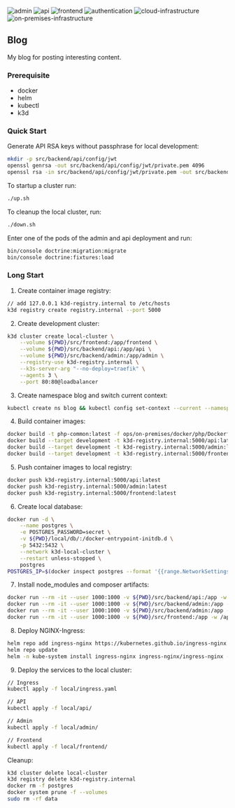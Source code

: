 ![admin](https://github.com/edenreich/blog/workflows/admin/badge.svg)
![api](https://github.com/edenreich/blog/workflows/api/badge.svg)
![frontend](https://github.com/edenreich/blog/workflows/frontend/badge.svg)
![authentication](https://github.com/edenreich/blog/workflows/authentication/badge.svg)
![cloud-infrastructure](https://github.com/edenreich/blog/workflows/cloud-infrastructure/badge.svg)
![on-premises-infrastructure](https://github.com/edenreich/blog/workflows/on-premises-infrastructure/badge.svg)

## Blog

My blog for posting interesting content.


### Prerequisite

* docker
* helm
* kubectl
* k3d

### Quick Start

Generate API RSA keys without passphrase for local development:
```sh
mkdir -p src/backend/api/config/jwt
openssl genrsa -out src/backend/api/config/jwt/private.pem 4096
openssl rsa -in src/backend/api/config/jwt/private.pem -out src/backend/api/config/jwt/public.pem -pubout
```

To startup a cluster run:
```sh
./up.sh
```

To cleanup the local cluster, run:
```sh
./down.sh
```

Enter one of the pods of the admin and api deployment and run:
```sh
bin/console doctrine:migration:migrate
bin/console doctrine:fixtures:load
```

### Long Start

1. Create container image registry:
```sh
// add 127.0.0.1 k3d-registry.internal to /etc/hosts
k3d registry create registry.internal --port 5000
```
2. Create development cluster:
```sh
k3d cluster create local-cluster \
    --volume ${PWD}/src/frontend:/app/frontend \
    --volume ${PWD}/src/backend/api:/app/api \
    --volume ${PWD}/src/backend/admin:/app/admin \
    --registry-use k3d-registry.internal \
    --k3s-server-arg "--no-deploy=traefik" \
    --agents 3 \
    --port 80:80@loadbalancer
```
3. Create namespace blog and switch current context:
```sh
kubectl create ns blog && kubectl config set-context --current --namespace=blog
```
4. Build container images:
```sh
docker build -t php-common:latest -f ops/on-premises/docker/php/Dockerfile .
docker build --target development -t k3d-registry.internal:5000/api:latest -f ops/on-premises/docker/backend/api/Dockerfile .
docker build --target development -t k3d-registry.internal:5000/admin:latest -f ops/on-premises/docker/backend/admin/Dockerfile .
docker build --target development -t k3d-registry.internal:5000/frontend:latest -f ops/on-premises/docker/frontend/Dockerfile .
```
5. Push container images to local registry:
```sh
docker push k3d-registry.internal:5000/api:latest
docker push k3d-registry.internal:5000/admin:latest
docker push k3d-registry.internal:5000/frontend:latest
```
6. Create local database:
```sh
docker run -d \
    --name postgres \
    -e POSTGRES_PASSWORD=secret \
    -v ${PWD}/local/db/:/docker-entrypoint-initdb.d \
    -p 5432:5432 \
    --network k3d-local-cluster \
    --restart unless-stopped \
    postgres
POSTGRES_IP=$(docker inspect postgres --format '{{range.NetworkSettings.Networks}}{{.IPAddress}}{{end}}') envsubst < ./local/db/service.yaml | kubectl apply -f - 
```
7. Install node_modules and composer artifacts:
```sh
docker run --rm -it --user 1000:1000 -v ${PWD}/src/backend/api:/app -w /app composer:1.9 /bin/sh -c "composer install"
docker run --rm -it --user 1000:1000 -v ${PWD}/src/backend/admin:/app -w /app composer:1.9 /bin/sh -c "composer install"
docker run --rm -it --user 1000:1000 -v ${PWD}/src/backend/admin:/app -w /app node:15.2.1-buster-slim /bin/sh -c "yarn install && yarn dev"
docker run --rm -it --user 1000:1000 -v ${PWD}/src/frontend:/app -w /app node:15.2.1-buster-slim /bin/sh -c "yarn install"
```

8. Deploy NGINX-Ingress:
```sh
helm repo add ingress-nginx https://kubernetes.github.io/ingress-nginx
helm repo update
helm -n kube-system install ingress-nginx ingress-nginx/ingress-nginx --set controller.service.enableHttps=false
```

9. Deploy the services to the local cluster:
```sh
// Ingress
kubectl apply -f local/ingress.yaml

// API
kubectl apply -f local/api/

// Admin
kubectl apply -f local/admin/

// Frontend
kubectl apply -f local/frontend/
```

Cleanup:
```sh
k3d cluster delete local-cluster
k3d registry delete k3d-registry.internal
docker rm -f postgres
docker system prune -f --volumes
sudo rm -rf data
```